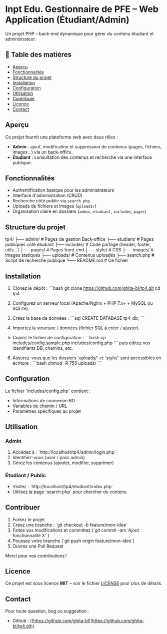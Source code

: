 # Inpt Edu. Gestionnaire de PFE – Web Application (Étudiant/Admin)

Un projet PHP – back-end dynamique pour gérer du contenu étudiant et administrateur.

## 🧭 Table des matières

- [Aperçu](#aperçu)
- [Fonctionnalités](#fonctionnalités)
- [Structure du projet](#structure-du-projet)
- [Installation](#installation)
- [Configuration](#configuration)
- [Utilisation](#utilisation)
- [Contribuer](#contribuer)
- [Licence](#licence)
- [Contact](#contact)

## Aperçu

Ce projet fournit une plateforme web avec deux rôles :

- **Admin** : ajout, modification et suppression de contenus (pages, fichiers, images…) via un back-office.
- **Étudiant** : consultation des contenus et recherche via une interface publique.

## Fonctionnalités

- Authentification basique pour les administrateurs
- Interface d'administration (CRUD)
- Recherche côté public via `search.php`
- Uploads de fichiers et images (`uploads/`)
- Organisation claire en dossiers (`admin`, `etudiant`, `includes`, `pages`)

## Structure du projet


tp4/
├── admin/          # Pages de gestion Back‑office
├── etudiant/       # Pages publiques côté étudiant
├── includes/       # Code partagé (header, footer, utils…)
├── pages/          # Pages front-end
├── style/          # CSS
├── images/         # Images statiques
├── uploads/        # Contenus uploadés
├── search.php      # Script de recherche publique
└── README.md       # Ce fichier


## Installation

1. Clonez le dépôt :
   \`\`\`bash
   git clone https://github.com/ghita-bl/tp4.git
   cd tp4
   \`\`\`

2. Configurez un serveur local (Apache/Nginx + PHP 7.x+ + MySQL ou SQLite).

3. Créez la base de données :
   \`\`\`sql
   CREATE DATABASE tp4_db;
   \`\`\`

4. Importez la structure / données (fichier SQL à créer / ajuster).

5. Copiez le fichier de configuration :
   \`\`\`bash
   cp includes/config.sample.php includes/config.php
   \`\`\`
   puis éditez vos identifiants DB, chemins, etc.

6. Assurez-vous que les dossiers \`uploads/\` et \`style/\` sont accessibles en écriture :
   \`\`\`bash
   chmod -R 755 uploads/
   \`\`\`

## Configuration

Le fichier \`includes/config.php\` contient :

- Informations de connexion BD
- Variables de chemin / URL
- Paramètres spécifiques au projet

## Utilisation

### Admin

1. Accédez à : \`http://localhost/tp4/admin/login.php\`
2. Identifiez-vous (user / pass admin)
3. Gérez les contenus (ajouter, modifier, supprimer)

### Étudiant / Public

- Visitez : \`http://localhost/tp4/etudiant/index.php\`  
- Utilisez la page \`search.php\` pour chercher du contenu

## Contribuer

1. Forkez le projet
2. Créez une branche : \`git checkout -b feature/mon-idee\`
3. Faites vos modifications et committez (\`git commit -am 'Ajout fonctionnalité X'\`)
4. Poussez votre branche (\`git push origin feature/mon-idee\`)
5. Ouvrez une Pull Request

Merci pour vos contributions !

## Licence

Ce projet est sous licence **MIT** – voir le fichier [LICENSE](LICENSE) pour plus de détails.

## Contact

Pour toute question, bug ou suggestion :

- Github : ([https://github.com/ghita-bl](https://github.com/ghita-bl/tp4.git))
